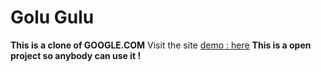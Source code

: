 # Golu Gulu
**This is a clone of  GOOGLE.COM**
Visit the site [demo : here](https://phuyalgaurav.github.io/Google)
**This is a open project so anybody can use it !** 
